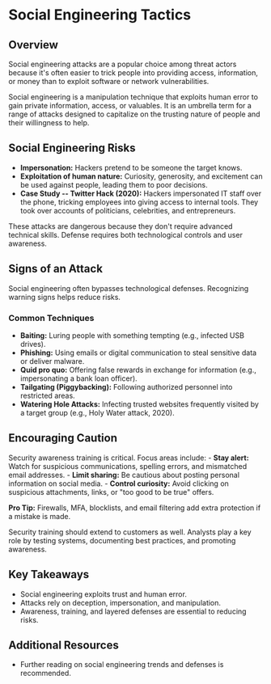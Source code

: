 # Social Engineering Tactics

## Overview

Social engineering attacks are a popular choice among threat actors
because it's often easier to trick people into providing access,
information, or money than to exploit software or network
vulnerabilities.

Social engineering is a manipulation technique that exploits human error
to gain private information, access, or valuables. It is an umbrella
term for a range of attacks designed to capitalize on the trusting
nature of people and their willingness to help.

## Social Engineering Risks

-   **Impersonation:** Hackers pretend to be someone the target knows.
-   **Exploitation of human nature:** Curiosity, generosity, and
    excitement can be used against people, leading them to poor
    decisions.
-   **Case Study -- Twitter Hack (2020):** Hackers impersonated IT staff
    over the phone, tricking employees into giving access to internal
    tools. They took over accounts of politicians, celebrities, and
    entrepreneurs.

These attacks are dangerous because they don't require advanced
technical skills. Defense requires both technological controls and user
awareness.

## Signs of an Attack

Social engineering often bypasses technological defenses. Recognizing
warning signs helps reduce risks.

### Common Techniques

-   **Baiting:** Luring people with something tempting (e.g., infected
    USB drives).
-   **Phishing:** Using emails or digital communication to steal
    sensitive data or deliver malware.
-   **Quid pro quo:** Offering false rewards in exchange for information
    (e.g., impersonating a bank loan officer).
-   **Tailgating (Piggybacking):** Following authorized personnel into
    restricted areas.
-   **Watering Hole Attacks:** Infecting trusted websites frequently
    visited by a target group (e.g., Holy Water attack, 2020).

## Encouraging Caution

Security awareness training is critical. Focus areas include: - **Stay
alert:** Watch for suspicious communications, spelling errors, and
mismatched email addresses. - **Limit sharing:** Be cautious about
posting personal information on social media. - **Control curiosity:**
Avoid clicking on suspicious attachments, links, or "too good to be
true" offers.

**Pro Tip:** Firewalls, MFA, blocklists, and email filtering add extra
protection if a mistake is made.

Security training should extend to customers as well. Analysts play a
key role by testing systems, documenting best practices, and promoting
awareness.

## Key Takeaways

-   Social engineering exploits trust and human error.
-   Attacks rely on deception, impersonation, and manipulation.
-   Awareness, training, and layered defenses are essential to reducing
    risks.

## Additional Resources

-   Further reading on social engineering trends and defenses is
    recommended.

